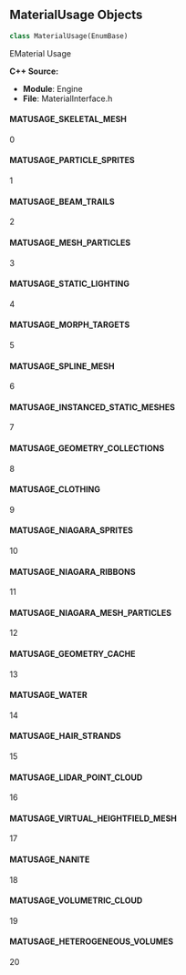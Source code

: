 ## MaterialUsage Objects

```python
class MaterialUsage(EnumBase)
```

EMaterial Usage

**C++ Source:**

- **Module**: Engine
- **File**: MaterialInterface.h

<a id="unreal.MaterialUsage.MATUSAGE_SKELETAL_MESH"></a>

#### MATUSAGE_SKELETAL_MESH

0

<a id="unreal.MaterialUsage.MATUSAGE_PARTICLE_SPRITES"></a>

#### MATUSAGE_PARTICLE_SPRITES

1

<a id="unreal.MaterialUsage.MATUSAGE_BEAM_TRAILS"></a>

#### MATUSAGE_BEAM_TRAILS

2

<a id="unreal.MaterialUsage.MATUSAGE_MESH_PARTICLES"></a>

#### MATUSAGE_MESH_PARTICLES

3

<a id="unreal.MaterialUsage.MATUSAGE_STATIC_LIGHTING"></a>

#### MATUSAGE_STATIC_LIGHTING

4

<a id="unreal.MaterialUsage.MATUSAGE_MORPH_TARGETS"></a>

#### MATUSAGE_MORPH_TARGETS

5

<a id="unreal.MaterialUsage.MATUSAGE_SPLINE_MESH"></a>

#### MATUSAGE_SPLINE_MESH

6

<a id="unreal.MaterialUsage.MATUSAGE_INSTANCED_STATIC_MESHES"></a>

#### MATUSAGE_INSTANCED_STATIC_MESHES

7

<a id="unreal.MaterialUsage.MATUSAGE_GEOMETRY_COLLECTIONS"></a>

#### MATUSAGE_GEOMETRY_COLLECTIONS

8

<a id="unreal.MaterialUsage.MATUSAGE_CLOTHING"></a>

#### MATUSAGE_CLOTHING

9

<a id="unreal.MaterialUsage.MATUSAGE_NIAGARA_SPRITES"></a>

#### MATUSAGE_NIAGARA_SPRITES

10

<a id="unreal.MaterialUsage.MATUSAGE_NIAGARA_RIBBONS"></a>

#### MATUSAGE_NIAGARA_RIBBONS

11

<a id="unreal.MaterialUsage.MATUSAGE_NIAGARA_MESH_PARTICLES"></a>

#### MATUSAGE_NIAGARA_MESH_PARTICLES

12

<a id="unreal.MaterialUsage.MATUSAGE_GEOMETRY_CACHE"></a>

#### MATUSAGE_GEOMETRY_CACHE

13

<a id="unreal.MaterialUsage.MATUSAGE_WATER"></a>

#### MATUSAGE_WATER

14

<a id="unreal.MaterialUsage.MATUSAGE_HAIR_STRANDS"></a>

#### MATUSAGE_HAIR_STRANDS

15

<a id="unreal.MaterialUsage.MATUSAGE_LIDAR_POINT_CLOUD"></a>

#### MATUSAGE_LIDAR_POINT_CLOUD

16

<a id="unreal.MaterialUsage.MATUSAGE_VIRTUAL_HEIGHTFIELD_MESH"></a>

#### MATUSAGE_VIRTUAL_HEIGHTFIELD_MESH

17

<a id="unreal.MaterialUsage.MATUSAGE_NANITE"></a>

#### MATUSAGE_NANITE

18

<a id="unreal.MaterialUsage.MATUSAGE_VOLUMETRIC_CLOUD"></a>

#### MATUSAGE_VOLUMETRIC_CLOUD

19

<a id="unreal.MaterialUsage.MATUSAGE_HETEROGENEOUS_VOLUMES"></a>

#### MATUSAGE_HETEROGENEOUS_VOLUMES

20

<a id="unreal.ParticleSysParamType"></a>